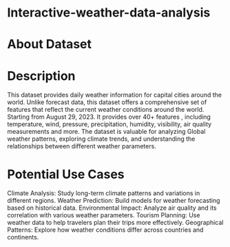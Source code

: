 # Interactive-weather-data-analysis

# About Dataset
# Description
This dataset provides daily weather information for capital cities around the world. Unlike forecast data, this dataset offers a comprehensive set of features that reflect the current weather conditions around the world.
Starting from August 29, 2023.
It provides over 40+ features , including temperature, wind, pressure, precipitation, humidity, visibility, air quality measurements and more. The dataset is valuable for analyzing Global weather patterns, exploring climate trends, and understanding the relationships between different weather parameters.

# Potential Use Cases
Climate Analysis: Study long-term climate patterns and variations in different regions.
Weather Prediction: Build models for weather forecasting based on historical data.
Environmental Impact: Analyze air quality and its correlation with various weather parameters.
Tourism Planning: Use weather data to help travelers plan their trips more effectively.
Geographical Patterns: Explore how weather conditions differ across countries and continents.
